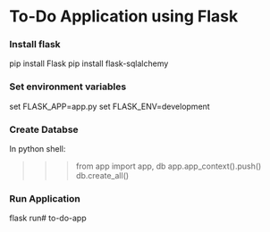 # To-Do Application using Flask

### Install flask
pip install Flask
pip install flask-sqlalchemy

### Set environment variables
set FLASK_APP=app.py
set FLASK_ENV=development

### Create Databse
In python shell:
>>> from app import app, db
>>> app.app_context().push()
>>> db.create_all()


### Run Application
flask run#   t o - d o - a p p  
 
